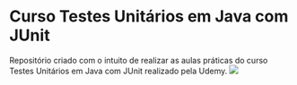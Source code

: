 # Curso Testes Unitários em Java com JUnit

Repositório criado com o intuito de realizar as aulas práticas do curso Testes Unitários em Java com JUnit realizado pela Udemy. 
 <a href="https://www.linkedin.com/in/j%C3%A9ssica-nicodemos-de-melo/" target="_blank"><img src="https://img.shields.io/badge/-LinkedIn-%230077B5?style=for-the-badge&logo=linkedin&logoColor=white" target="_blank"></a>   
